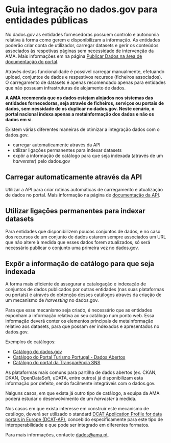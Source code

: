 # Guia integração no dados.gov para entidades públicas

No dados.gov as entidades fornecedoras possuem controlo e autonomia relativa à forma como gerem e disponibilizam a informação. As entidades poderão criar conta de utilizador, carregar datasets e gerir os conteúdos associados às respetivas páginas sem necessidade de intervenção da AMA. Mais informações em na página [Publicar Dados na área de documentação do portal](https://dados.gov.pt/pt/docs/publish/).

Através destas funcionalidade é possível carregar manualmente, efetuando upload, conjuntos de dados e respestivos recursos (ficheiros associados). O carregamento de datasets é apenas recomendado apenas para entidades que não possuam infrastruturas de alojamento de dados.

**A AMA recomenda que os dados estejam alojados nos sistemas das entidades fornecedoras, seja através de ficheiros, serviços ou portais de dados, sem nessidade de os duplicar no dados.gov. Neste cenário, o portal nacional indexa apenas a metainformação dos dados e não os dados em si**.

Existem várias diferentes maneiras de otimizar a integração dados com o dados.gov.

* carregar automaticamente através da API
* utilizar ligações permanentes para indexar datasets
* expôr a informação de catálogo para que seja indexada (através de um _harverster_) pelo dados.gov

## Carregar automaticamente através da API

Utilizar a API para criar rotinas automáticas de carregamento e atualização de dados no portal. Mais informação na página de [documentação da API](https://dados.gov.pt/pt/apidoc/).

## Utilizar ligações permanentes para indexar datasets

Para entidades que disponibilizem poucos conjuntos de dados, e no caso dos recursos de um conjunto de dados estarem sempre associados um URL que não altere à medida que esses dados forem atualizados, só será necessário publicar o conjunto uma primeira vez no dados.gov.

## Expôr a informação de catálogo para que seja indexada

A forma mais eficiente de assegurar a catalogação e indexação de conjuntos de dados publicados por outras entidades (nas suas plataformas ou portais) é através do obtenção desses catálogos através da criação de um mecanismo de _harvesting_ no dados.gov.

Para que esse mecanismo seja criado, é necessário que as entidades exponham a informação relativa ao seu catálogo num ponto web. Essa informação deverá conter os elementos principais de metainformação relativo aos datasets, para que possam ser indexados e apresentados no dados.gov. 

Exemplos de catálogos:

* [Catálogo do dados.gov](https://dados.gov.pt/catalog)
* [Catálogo do Portal Turismo Portugal - Dados Abertos](http://dadosabertos.turismodeportugal.pt/data.json)
* [Catálogo do portal da Transparência SNS](https://transparencia.sns.gov.pt/api/v2/catalog/exports/rdf) 

As plataformas mais comuns para partilha de dados abertos (ex. CKAN, DKAN, OpenDataSoft, uDATA, entre outros) já disponibilizam esta informação por defeito, sendo facilmente integráveis com o dados.gov.

Nalguns casos, em que exista já outro tipo de catálogo, a equipa da AMA poderá estudar o desenvolvimento de um _harvester_ à medida.

Nos casos em que exista interesse em construir este mecanismo de catálogo, deverá ser utilizado o standard [DCAT Application Profile for data portals in Europe (DCAT-AP)](https://joinup.ec.europa.eu/solution/dcat-application-profile-data-portals-europe), concebido especificamente para este tipo de interoperabilidade e que pode ser integrado em diferentes formatos.

Para mais informações, contacte dados@ama.pt. 
